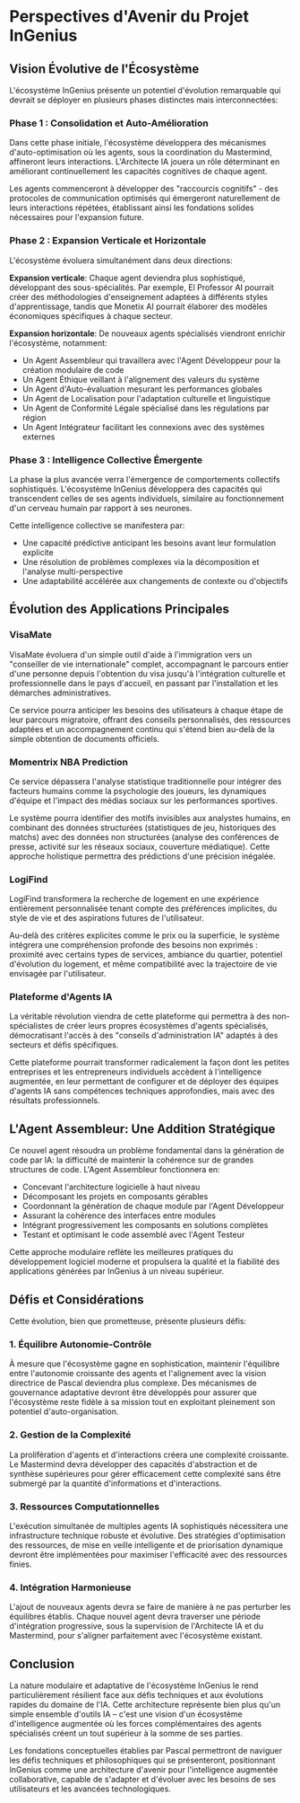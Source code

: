 # Perspectives d'Avenir du Projet InGenius

## Vision Évolutive de l'Écosystème

L'écosystème InGenius présente un potentiel d'évolution remarquable qui devrait se déployer en plusieurs phases distinctes mais interconnectées:

### Phase 1 : Consolidation et Auto-Amélioration

Dans cette phase initiale, l'écosystème développera des mécanismes d'auto-optimisation où les agents, sous la coordination du Mastermind, affineront leurs interactions. L'Architecte IA jouera un rôle déterminant en améliorant continuellement les capacités cognitives de chaque agent. 

Les agents commenceront à développer des "raccourcis cognitifs" - des protocoles de communication optimisés qui émergeront naturellement de leurs interactions répétées, établissant ainsi les fondations solides nécessaires pour l'expansion future.

### Phase 2 : Expansion Verticale et Horizontale

L'écosystème évoluera simultanément dans deux directions:

**Expansion verticale**: Chaque agent deviendra plus sophistiqué, développant des sous-spécialités. Par exemple, El Professor AI pourrait créer des méthodologies d'enseignement adaptées à différents styles d'apprentissage, tandis que Monetix AI pourrait élaborer des modèles économiques spécifiques à chaque secteur.

**Expansion horizontale**: De nouveaux agents spécialisés viendront enrichir l'écosystème, notamment:
- Un Agent Assembleur qui travaillera avec l'Agent Développeur pour la création modulaire de code
- Un Agent Éthique veillant à l'alignement des valeurs du système
- Un Agent d'Auto-évaluation mesurant les performances globales
- Un Agent de Localisation pour l'adaptation culturelle et linguistique
- Un Agent de Conformité Légale spécialisé dans les régulations par région
- Un Agent Intégrateur facilitant les connexions avec des systèmes externes

### Phase 3 : Intelligence Collective Émergente

La phase la plus avancée verra l'émergence de comportements collectifs sophistiqués. L'écosystème InGenius développera des capacités qui transcendent celles de ses agents individuels, similaire au fonctionnement d'un cerveau humain par rapport à ses neurones.

Cette intelligence collective se manifestera par:
- Une capacité prédictive anticipant les besoins avant leur formulation explicite
- Une résolution de problèmes complexes via la décomposition et l'analyse multi-perspective
- Une adaptabilité accélérée aux changements de contexte ou d'objectifs

## Évolution des Applications Principales

### VisaMate

VisaMate évoluera d'un simple outil d'aide à l'immigration vers un "conseiller de vie internationale" complet, accompagnant le parcours entier d'une personne depuis l'obtention du visa jusqu'à l'intégration culturelle et professionnelle dans le pays d'accueil, en passant par l'installation et les démarches administratives.

Ce service pourra anticiper les besoins des utilisateurs à chaque étape de leur parcours migratoire, offrant des conseils personnalisés, des ressources adaptées et un accompagnement continu qui s'étend bien au-delà de la simple obtention de documents officiels.

### Momentrix NBA Prediction

Ce service dépassera l'analyse statistique traditionnelle pour intégrer des facteurs humains comme la psychologie des joueurs, les dynamiques d'équipe et l'impact des médias sociaux sur les performances sportives.

Le système pourra identifier des motifs invisibles aux analystes humains, en combinant des données structurées (statistiques de jeu, historiques des matchs) avec des données non structurées (analyse des conférences de presse, activité sur les réseaux sociaux, couverture médiatique). Cette approche holistique permettra des prédictions d'une précision inégalée.

### LogiFind

LogiFind transformera la recherche de logement en une expérience entièrement personnalisée tenant compte des préférences implicites, du style de vie et des aspirations futures de l'utilisateur.

Au-delà des critères explicites comme le prix ou la superficie, le système intégrera une compréhension profonde des besoins non exprimés : proximité avec certains types de services, ambiance du quartier, potentiel d'évolution du logement, et même compatibilité avec la trajectoire de vie envisagée par l'utilisateur.

### Plateforme d'Agents IA

La véritable révolution viendra de cette plateforme qui permettra à des non-spécialistes de créer leurs propres écosystèmes d'agents spécialisés, démocratisant l'accès à des "conseils d'administration IA" adaptés à des secteurs et défis spécifiques.

Cette plateforme pourrait transformer radicalement la façon dont les petites entreprises et les entrepreneurs individuels accèdent à l'intelligence augmentée, en leur permettant de configurer et de déployer des équipes d'agents IA sans compétences techniques approfondies, mais avec des résultats professionnels.

## L'Agent Assembleur: Une Addition Stratégique

Ce nouvel agent résoudra un problème fondamental dans la génération de code par IA: la difficulté de maintenir la cohérence sur de grandes structures de code. L'Agent Assembleur fonctionnera en:

- Concevant l'architecture logicielle à haut niveau
- Décomposant les projets en composants gérables
- Coordonnant la génération de chaque module par l'Agent Développeur
- Assurant la cohérence des interfaces entre modules
- Intégrant progressivement les composants en solutions complètes
- Testant et optimisant le code assemblé avec l'Agent Testeur

Cette approche modulaire reflète les meilleures pratiques du développement logiciel moderne et propulsera la qualité et la fiabilité des applications générées par InGenius à un niveau supérieur.

## Défis et Considérations

Cette évolution, bien que prometteuse, présente plusieurs défis:

### 1. Équilibre Autonomie-Contrôle

À mesure que l'écosystème gagne en sophistication, maintenir l'équilibre entre l'autonomie croissante des agents et l'alignement avec la vision directrice de Pascal deviendra plus complexe. Des mécanismes de gouvernance adaptative devront être développés pour assurer que l'écosystème reste fidèle à sa mission tout en exploitant pleinement son potentiel d'auto-organisation.

### 2. Gestion de la Complexité

La prolifération d'agents et d'interactions créera une complexité croissante. Le Mastermind devra développer des capacités d'abstraction et de synthèse supérieures pour gérer efficacement cette complexité sans être submergé par la quantité d'informations et d'interactions.

### 3. Ressources Computationnelles

L'exécution simultanée de multiples agents IA sophistiqués nécessitera une infrastructure technique robuste et évolutive. Des stratégies d'optimisation des ressources, de mise en veille intelligente et de priorisation dynamique devront être implémentées pour maximiser l'efficacité avec des ressources finies.

### 4. Intégration Harmonieuse

L'ajout de nouveaux agents devra se faire de manière à ne pas perturber les équilibres établis. Chaque nouvel agent devra traverser une période d'intégration progressive, sous la supervision de l'Architecte IA et du Mastermind, pour s'aligner parfaitement avec l'écosystème existant.

## Conclusion

La nature modulaire et adaptative de l'écosystème InGenius le rend particulièrement résilient face aux défis techniques et aux évolutions rapides du domaine de l'IA. Cette architecture représente bien plus qu'un simple ensemble d'outils IA – c'est une vision d'un écosystème d'intelligence augmentée où les forces complémentaires des agents spécialisés créent un tout supérieur à la somme de ses parties.

Les fondations conceptuelles établies par Pascal permettront de naviguer les défis techniques et philosophiques qui se présenteront, positionnant InGenius comme une architecture d'avenir pour l'intelligence augmentée collaborative, capable de s'adapter et d'évoluer avec les besoins de ses utilisateurs et les avancées technologiques.